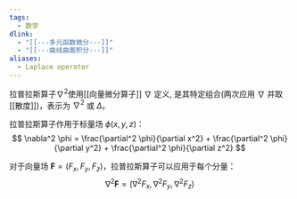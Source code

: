 ```yaml
---
tags:
  - 数学
dlink:
  - "[[---多元函数微分---]]"
  - "[[---曲线曲面积分---]]"
aliases:
  - Laplace operator
---
```

拉普拉斯算子$\nabla^2$使用[[向量微分算子]] $\nabla$ 定义, 是其特定组合(两次应用 $\nabla$ 并取[[散度]])，表示为 $\nabla^2$ 或 $\Delta$。

拉普拉斯算子作用于标量场 $\phi(x, y, z)$：
$$ \nabla^2 \phi = \frac{\partial^2 \phi}{\partial x^2} + \frac{\partial^2 \phi}{\partial y^2} + \frac{\partial^2 \phi}{\partial z^2} $$

对于向量场 $\mathbf{F} = (F_x, F_y, F_z)$，拉普拉斯算子可以应用于每个分量：
$$ \nabla^2 \mathbf{F} = \left( \nabla^2 F_x, \nabla^2 F_y, \nabla^2 F_z \right) $$
